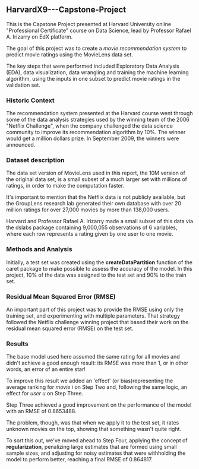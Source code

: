 ## HarvardX9---Capstone-Project

This is the Capstone Project presented at Harvard University online "Professional Certificate" course on Data Science, lead by Professor Rafael A. Irizarry on EdX platform.

The goal of this project was to create a *movie recommendation system* to predict movie ratings using the MovieLens data set. 

The key steps that were performed included Exploratory Data Analysis (EDA), data visualization, data wrangling and training the machine learning algorithm,
using the inputs in one subset to predict movie ratings in the validation set.

### Historic Context

The recommendation system presented at the Harvard course went through some of the data analysis strategies used by the winning team of the 2006 "Netflix Challenge",  when the company challenged the data science community to improve its recommendation algorithm by 10%. The winner would get a million dollars prize. 
In September 2009, the winners were announced.

### Dataset description

The data set version of MovieLens used in this report, the 10M version of the original data set, is a small subset of a much larger set with millions of ratings, 
in order to make the computation faster.

It's important to mention that the Netflix data is not publicly available, but the GroupLens research lab generated their own database with over 20 million ratings 
for over 27,000 movies by more than 138,000 users.

Harvard and Professor Rafael A. Irizarry made a small subset of this data via the dslabs package containing 9,000,055 observations of 6 variables, 
where each row represents a rating given by one user to one movie.

### Methods and Analysis

Initially, a test set was created using the **createDataPartition** function of the caret package to make possible to assess the accuracy of the model. In this project, 10% of the data was assigned to the test set and 90% to the train set.

### Residual Mean Squared Error (RMSE)

An important part of this project was to provide the RMSE using only the training set, and experimenting with multiple parameters. 
That strategy followed the Netflix challenge winning project that based their work on the residual mean squared error (RMSE) on the test set.

### Results

The base model used here assumed the same rating for all movies and didn't achieve a good enough result: 
its RMSE was more than 1, or in other words, an error of an entire star! 

To improve this result we added an 'effect' (or bias)representing the average ranking for *movie i* on Step Two and, following the same logic, an effect for *user u* on Step Three.

Step Three achieved a good improvement on the performance of the model with an RMSE of 0.8653488.

The problem, though, was that when we apply it to the test set, it rates unknown movies on the top, showing that something wasn't quite right.

To sort this out, we've moved ahead to Step Four, applying the concept of **regularization**, penalizing large estimates that are formed using small sample sizes, 
and adjusting for noisy estimates that were withholding the model to perform better, reaching a final RMSE of 0.864817.
